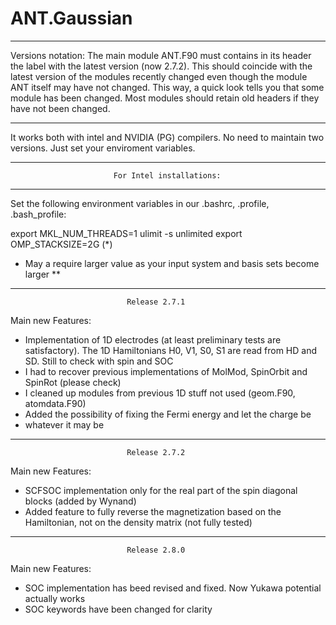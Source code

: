 # ANT.Gaussian

********************************************************************************
Versions notation: The main module ANT.F90 must contains in its header the label
with the latest version (now 2.7.2). This should coincide with the latest version 
of the  modules recently changed even though the module ANT itself may have not 
changed.  This way, a quick look tells you that some module has been changed. 
Most modules should retain old headers if they have not been changed.
********************************************************************************

It works both with intel and NVIDIA (PG) compilers. No need to maintain two versions. 
Just set your enviroment variables.

********************************************************************************
                           For Intel installations:
********************************************************************************

Set the following environment variables in our .bashrc, .profile, .bash_profile:

export MKL_NUM_THREADS=1
ulimit -s unlimited
export OMP_STACKSIZE=2G (*)

* May a require larger value as your input system and basis sets become larger **
********************************************************************************
                              Release 2.7.1                  
Main new Features:

- Implementation of 1D electrodes (at least preliminary tests are satisfactory). 
  The 1D Hamiltonians H0, V1, S0, S1 are read from HD and SD. 
  Still to check with spin and SOC
- I had to recover previous implementations of MolMod, SpinOrbit and SpinRot (please check)
- I cleaned up modules from previous 1D stuff not used (geom.F90, atomdata.F90)
- Added the possibility of fixing the Fermi energy and let the charge be
- whatever it may be
********************************************************************************
                              Release 2.7.2                  
Main new Features:

- SCFSOC implementation only for the real part of the spin diagonal blocks (added by Wynand)
- Added feature to fully reverse the magnetization based on the Hamiltonian,
  not on the density matrix (not fully tested)
********************************************************************************

                              Release 2.8.0 
Main new Features:

- SOC implementation has beed revised and fixed. Now Yukawa potential actually works
- SOC keywords have been changed for clarity
